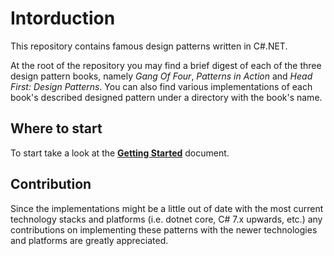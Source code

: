 # Intorduction

This repository contains famous design patterns written in C#.NET.

At the root of the repository you may find a brief digest of each of the three design pattern books, namely *Gang Of Four*, *Patterns in Action* and *Head First: Design Patterns*. You can also find various implementations of each book's described designed pattern under a directory with the book's name.

## Where to start

To start take a look at the [**Getting Started**](Getting+Started+4.5.pdf) document.

## Contribution

Since the implementations might be a little out of date with the most current technology stacks and platforms (i.e. dotnet core, C# 7.x upwards, etc.) any contributions on implementing these patterns with the newer technologies and platforms are greatly appreciated.